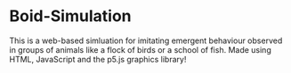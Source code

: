 # Boid-Simulation
This is a web-based simluation for imitating emergent behaviour observed in groups of animals like a flock of birds or a school of fish. Made using HTML, JavaScript and the p5.js graphics library!
